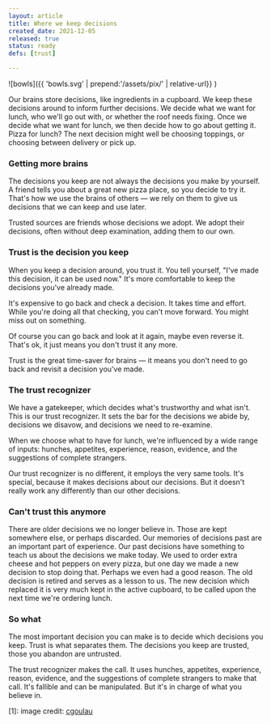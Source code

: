 ```yaml
---
layout: article
title: Where we keep decisions
created_date: 2021-12-05
released: true
status: ready
defs: [trust]

---
```

<style>
img[alt=bowls] { width: 70%; }
</style>

![bowls]({{ 'bowls.svg' | prepend:'/assets/pix/' | relative-url}} )

Our brains store decisions, like ingredients in a cupboard.  We keep
these decisions around to inform further decisions.  We decide what we
want for lunch, who we'll go out with, or whether the roof needs
fixing. Once we decide what we want for lunch, we then decide how to
go about getting it. Pizza for lunch? The next decision might well be
choosing toppings, or choosing between delivery or pick up.


### Getting more brains

The decisions you keep are not always the decisions you make by
yourself. A friend tells you about a great new pizza place, so you
decide to try it.  That's how we use the brains of others &mdash; we
rely on them to give us decisions that we can keep and use later.

Trusted sources are friends whose decisions we adopt.  We adopt their
decisions, often without deep examination, adding them to our own.

### Trust is the decision you keep

When you keep a decision around, you trust it. You tell yourself,
"I've made this decision, it can be used now." It's more comfortable
to keep the decisions you've already made.

It's expensive to go back and check a decision. It takes time and
effort. While you're doing all that checking, you can't move
forward. You might miss out on something.

Of course you can go back and look at it again, maybe even reverse
it. That's ok, it just means you don't trust it any more.

Trust is the great time-saver for brains &mdash; it means you don't need to
go back and revisit a decision you've made.

### The trust recognizer

We have a gatekeeper, which decides what's trustworthy and what isn't.
This is our trust recognizer. It sets the bar for the decisions we
abide by, decisions we disavow, and decisions we need to re-examine.

When we choose what to have for lunch, we're influenced by a wide
range of inputs: hunches, appetites, experience, reason, evidence, and
the suggestions of complete strangers.

Our trust recognizer is no different, it employs the very same tools. 
It's special, because it makes decisions about our decisions. But it
doesn't really work any differently than our other decisions. 

### Can't trust this anymore

There are older decisions we no longer believe in. Those are kept
somewhere else, or perhaps discarded. Our memories of decisions past
are an important part of experience. Our past decisions have something
to teach us about the decisions we make today. We used to order extra
cheese and hot peppers on every pizza, but one day we made a new
decision to stop doing that. Perhaps we even had a good reason.  The
old decision is retired and serves as a lesson to us.  The new
decision which replaced it is very much kept in the active cupboard,
to be called upon the next time we're ordering lunch.


### So what

The most important decision you can make is to decide which decisions
you keep.  Trust is what separates them. The decisions you keep are
trusted, those you abandon are untrusted.

The trust recognizer makes the call. It uses hunches, appetites,
experience, reason, evidence, and the suggestions of complete
strangers to make that call. It's fallible and can be manipulated.
But it's in charge of what you believe in.




[1]: image credit: [cgoulau](https://flickr.com/photos/cgoulao/3190215777)
